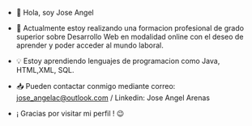 - 👋 Hola, soy Jose Angel 
- 👀 Actualmente estoy realizando una formacion profesional de grado superior sobre Desarrollo Web en modalidad online con el deseo de aprender y poder acceder al mundo laboral.
- 💡 Estoy aprendiendo lenguajes de programacion como Java, HTML,XML, SQL.
- 📥 Pueden contactar conmigo mediante correo: jose_angelac@outlook.com / Linkedin: Jose Angel Arenas

- ¡ Gracias por visitar mi perfil ! 😉


